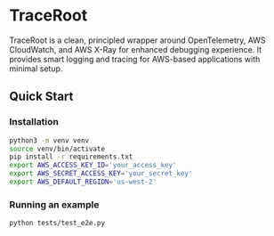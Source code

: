 # TraceRoot

TraceRoot is a clean, principled wrapper around OpenTelemetry, AWS CloudWatch, and AWS X-Ray for enhanced debugging experience. It provides smart logging and tracing for AWS-based applications with minimal setup.

## Quick Start

### Installation

```bash
python3 -m venv venv
source venv/bin/activate
pip install -r requirements.txt
export AWS_ACCESS_KEY_ID='your_access_key'
export AWS_SECRET_ACCESS_KEY='your_secret_key'
export AWS_DEFAULT_REGION='us-west-2'
```

### Running an example
```bash
python tests/test_e2e.py
```